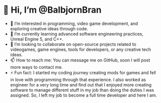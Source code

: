 # 👋 Hi, I’m @BalbjornBran

- 👀 I’m interested in programming, video game development, and exploring creative ideas through code.  
- 🌱 I’m currently learning advanced software engineering practices, Unreal Engine 5, and C++.  
- 💞️ I’m looking to collaborate on open-source projects related to videogames, game engines, tools for developers, or any creative tech ideas.  
- 📫 How to reach me: You can message me on GitHub, soon I will post more ways to contact me.  
- ⚡ Fun fact: I started my coding journey creating mods for games and fell in love with programming through that experience. I also worked as engineer for a very long time and find out that I enjoyed more creating software to manage different stuff in my job than doing the duties I was assigned. So, I left my job to become a full time developer and here I am.


<!---
BalbjornBran/BalbjornBran is a ✨ special ✨ repository because its `README.md` (this file) appears on your GitHub profile.
You can click the Preview link to take a look at your changes.
--->
